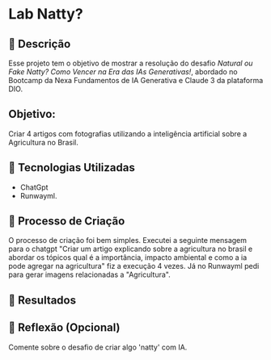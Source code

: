 # Lab Natty? 

## 📒 Descrição
Esse projeto tem o objetivo de mostrar a resolução do desafio *Natural ou Fake Natty? Como Vencer na Era das IAs Generativas!*, abordado no Bootcamp da Nexa Fundamentos de IA Generativa e Claude 3 da plataforma DIO. 

## Objetivo:  
Criar 4 artigos com fotografias utilizando a inteligência artificial sobre a Agricultura no Brasil.

## 🤖 Tecnologias Utilizadas
* ChatGpt
* Runwayml.

## 🧐 Processo de Criação
O processo de criação foi bem simples. Executei a seguinte mensagem para o chatgpt "Criar um artigo explicando sobre a agricultura no brasil e abordar os tópicos qual é a importância, impacto ambiental e como a ia pode agregar na agricultura" fiz a execução 4 vezes. Já no Runwayml pedi para gerar imagens relacionadas a "Agricultura".


## 🚀 Resultados


## 💭 Reflexão (Opcional)
Comente sobre o desafio de criar algo 'natty' com IA.

